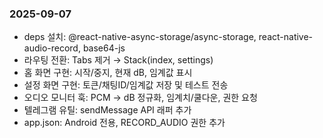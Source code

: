### 2025-09-07
- deps 설치: @react-native-async-storage/async-storage, react-native-audio-record, base64-js
- 라우팅 전환: Tabs 제거 → Stack(index, settings)
- 홈 화면 구현: 시작/중지, 현재 dB, 임계값 표시
- 설정 화면 구현: 토큰/채팅ID/임계값 저장 및 테스트 전송
- 오디오 모니터 훅: PCM → dB 정규화, 임계치/쿨다운, 권한 요청
- 텔레그램 유틸: sendMessage API 래퍼 추가
- app.json: Android 전용, RECORD_AUDIO 권한 추가

